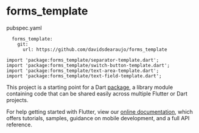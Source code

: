 # forms_template

pubspec.yaml
```
  forms_template:
    git:
      url: https://github.com/davidsdearaujo/forms_template
```

```import 'package:forms_template/button-template.dart';
import 'package:forms_template/separator-template.dart';
import 'package:forms_template/switch-button-template.dart';
import 'package:forms_template/text-area-template.dart';
import 'package:forms_template/text-field-template.dart';
```


This project is a starting point for a Dart
[package](https://flutter.io/developing-packages/),
a library module containing code that can be shared easily across
multiple Flutter or Dart projects.

For help getting started with Flutter, view our 
[online documentation](https://flutter.io/docs), which offers tutorials, 
samples, guidance on mobile development, and a full API reference.
